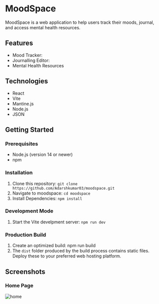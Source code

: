 # MoodSpace

MoodSpace is a web application to help users track their moods, journal, and access mental health resources.

## Features

 - Mood Tracker: 
 - Journalling Editor:
 - Mental Health Resources

## Technologies

 - React
 - Vite
 - Mantine.js
 - Node.js
 - JSON

## Getting Started

### Prerequisites

 - Node.js (version 14 or newer)
 - npm

### Installation

 1. Clone this repository: `git clone https://github.com/Adarshkumar03/moodspace.git`
 2. Navigate to moodspace: `cd moodspace`
 3. Install Dependencies: `npm install`

### Development Mode

 1. Start the Vite develpment server: `npm run dev`

### Production Build

 1. Create an optimized build: npm run build
 2.  The  `dist`  folder produced by the build process contains static files. Deploy these to your preferred web hosting platform.

## Screenshots
### Home Page 
![home](https://photos.app.goo.gl/SGxe62s3W4hMdp7Y6)
